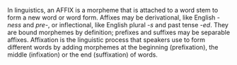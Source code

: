 In linguistics, an AFFIX is a morpheme that is attached to a word stem to form a new word or word form. Affixes may be derivational, like English _-ness_ and _pre-_, or inflectional, like English plural _-s_ and past tense _-ed_. They are bound morphemes by definition; prefixes and suffixes may be separable affixes. Affixation is the linguistic process that speakers use to form different words by adding morphemes at the beginning (prefixation), the middle (infixation) or the end (suffixation) of words.
